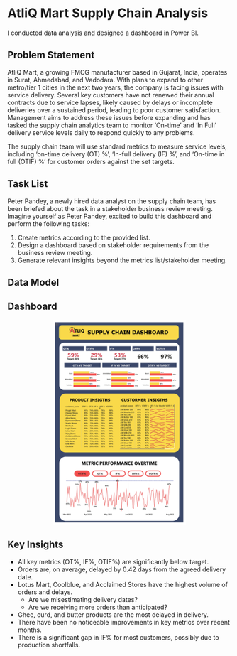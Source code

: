 # AtliQ Mart Supply Chain Analysis

I conducted data analysis and designed a dashboard in Power BI.

## Problem Statement

AtliQ Mart, a growing FMCG manufacturer based in Gujarat, India, operates in Surat, Ahmedabad, and Vadodara. With plans to expand to other metro/tier 1 cities in the next two years, the company is facing issues with service delivery. Several key customers have not renewed their annual contracts due to service lapses, likely caused by delays or incomplete deliveries over a sustained period, leading to poor customer satisfaction. Management aims to address these issues before expanding and has tasked the supply chain analytics team to monitor ‘On-time’ and ‘In Full’ delivery service levels daily to respond quickly to any problems.

The supply chain team will use standard metrics to measure service levels, including ‘on-time delivery (OT) %’, ‘In-full delivery (IF) %’, and ‘On-time in full (OTIF) %’ for customer orders against the set targets.

## Task List

Peter Pandey, a newly hired data analyst on the supply chain team, has been briefed about the task in a stakeholder business review meeting. Imagine yourself as Peter Pandey, excited to build this dashboard and perform the following tasks:

1. Create metrics according to the provided list.
2. Design a dashboard based on stakeholder requirements from the business review meeting.
3. Generate relevant insights beyond the metrics list/stakeholder meeting.

## Data Model



## Dashboard

<p align="center">
  <img src="https://github.com/malcolmchanna/supply-chain-dashboard-/blob/main/Supply%20Chain%20Challenge/dashboard.jpg" width="300">
</p>

## Key Insights

- All key metrics (OT%, IF%, OTIF%) are significantly below target.
- Orders are, on average, delayed by 0.42 days from the agreed delivery date.
- Lotus Mart, Coolblue, and Acclaimed Stores have the highest volume of orders and delays.
  - Are we misestimating delivery dates?
  - Are we receiving more orders than anticipated?
- Ghee, curd, and butter products are the most delayed in delivery.
- There have been no noticeable improvements in key metrics over recent months.
- There is a significant gap in IF% for most customers, possibly due to production shortfalls.
